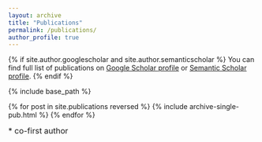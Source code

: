 ```yaml
---
layout: archive
title: "Publications"
permalink: /publications/
author_profile: true
---
```


{% if site.author.googlescholar and site.author.semanticscholar %}
  You can find full list of publications on <a href="{{site.author.googlescholar}}">Google Scholar profile</a> or <a href="{{site.author.semanticscholar}}">Semantic Scholar profile</a>.
{% endif %}

{% include base_path %}

{% for post in site.publications reversed %}
  {% include archive-single-pub.html %}
{% endfor %}

<font size='3'>* co-first author</font>
